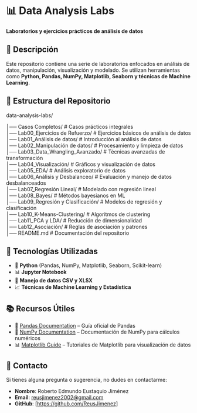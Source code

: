 # 📊 Data Analysis Labs  

**Laboratorios y ejercicios prácticos de análisis de datos**  

## 📖 Descripción

Este repositorio contiene una serie de laboratorios enfocados en análisis de datos, manipulación, visualización y modelado. Se utilizan herramientas como **Python, Pandas, NumPy, Matplotlib, Seaborn y técnicas de Machine Learning**.  

## 📁 Estructura del Repositorio  

data-analysis-labs/

│── Casos Completos/                     # Casos prácticos integrales  
│── Lab00_Ejercicios de Refuerzo/        # Ejercicios básicos de análisis de datos  
│── Lab01_Análisis de datos/             # Introducción al análisis de datos  
│── Lab02_Manipulación de datos/         # Procesamiento y limpieza de datos  
│── Lab03_Data_Wrangling_Avanzado/       # Técnicas avanzadas de transformación  
│── Lab04_Visualización/                 # Gráficos y visualización de datos  
│── Lab05_EDA/                           # Análisis exploratorio de datos  
│── Lab06_Análisis y Desbalanceo/        # Evaluación y manejo de datos desbalanceados  
│── Lab07_Regresión Lineal/              # Modelado con regresión lineal  
│── Lab08_Bayes/                         # Métodos bayesianos en ML  
│── Lab09_Regresión y Clasificación/     # Modelos de regresión y clasificación  
│── Lab10_K-Means-Clustering/            # Algoritmos de clustering  
│── Lab11_PCA y LDA/                     # Reducción de dimensionalidad  
│── Lab12_Asociación/                    # Reglas de asociación y patrones  
│── README.md                            # Documentación del repositorio  

## 🚀 Tecnologías Utilizadas  

- 🐍 **Python** (Pandas, NumPy, Matplotlib, Seaborn, Scikit-learn)  
- 📊 **Jupyter Notebook**  
- 📂 **Manejo de datos CSV y XLSX**  
- 📈 **Técnicas de Machine Learning y Estadística**  

<!-- ## 📌 Cómo Usar este Repositorio  

### 1️⃣ Clonar el Repositorio

```bash
git clone https://github.com/ReusJimenez/data-analysis-labs.git
cd data-analysis-labs
```

### 2️⃣ Crear un Entorno Virtual (Opcional)

```bash
python -m venv venv  
source venv/bin/activate  # En Mac/Linux  
venv\Scripts\activate  # En Windows  
```

### 3️⃣ Instalar Dependencias

```bash
pip install -r requirements.txt
```

### 4️⃣ Ejecutar un Notebook

```bash
jupyter notebook
``` -->

## 📚 Recursos Útiles

- 📖 [Pandas Documentation](https://pandas.pydata.org/docs/) – Guía oficial de Pandas
- 🔢 [NumPy Documentation](https://numpy.org/doc/) – Documentación de NumPy para cálculos numéricos
- 📊 [Matplotlib Guide](https://matplotlib.org/stable/tutorials/index.html) – Tutoriales de Matplotlib para visualización de datos

## 📌 Contacto

Si tienes alguna pregunta o sugerencia, no dudes en contactarme:

- **Nombre**: Roberto Edmundo Eustaquio Jiménez
- **Email**: reusjimenez2002@gmail.com
- **GitHub**: [https://github.com/ReusJimenez]

